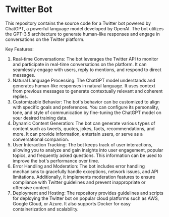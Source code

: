 # Twitter Bot
This repository contains the source code for a Twitter bot powered by ChatGPT, a powerful language model developed by OpenAI. The bot utilizes the GPT-3.5 architecture to generate human-like responses and engage in conversations on the Twitter platform.

Key Features:
1. Real-time Conversations: The bot leverages the Twitter API to monitor and participate in real-time conversations on the platform. It can seamlessly engage with users, reply to mentions, and respond to direct messages.
2. Natural Language Processing: The ChatGPT model understands and generates human-like responses in natural language. It uses context from previous messages to generate contextually relevant and coherent replies.
3. Customizable Behavior: The bot's behavior can be customized to align with specific goals and preferences. You can configure its personality, tone, and style of communication by fine-tuning the ChatGPT model on your desired training data.
4. Dynamic Content Generation: The bot can generate various types of content such as tweets, quotes, jokes, facts, recommendations, and more. It can provide information, entertain users, or serve as a conversational companion.
5. User Interaction Tracking: The bot keeps track of user interactions, allowing you to analyze and gain insights into user engagement, popular topics, and frequently asked questions. This information can be used to improve the bot's performance over time.
6. Error Handling and Moderation: The bot includes error handling mechanisms to gracefully handle exceptions, network issues, and API limitations. Additionally, it implements moderation features to ensure compliance with Twitter guidelines and prevent inappropriate or offensive content.
7. Deployment and Hosting: The repository provides guidelines and scripts for deploying the Twitter bot on popular cloud platforms such as AWS, Google Cloud, or Azure. It also supports Docker for easy containerization and scalability.
